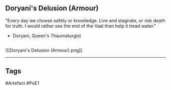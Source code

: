 ## Doryani's Delusion (Armour)
"Every day we choose safety or knowledge. Live and stagnate, or risk death for truth.
I would rather see the end of the Vaal than help it tread water."
- Doryani, Queen's Thaumaturgist
##
![[Doryani's Delusion (Armour).png]]

---
## Tags
#Artefact
#PoE1